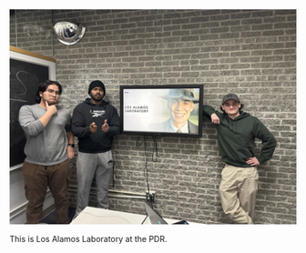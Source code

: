 <div class="image-container">
<img src="team.jpg">
</div>

This is Los Alamos Laboratory at the PDR.